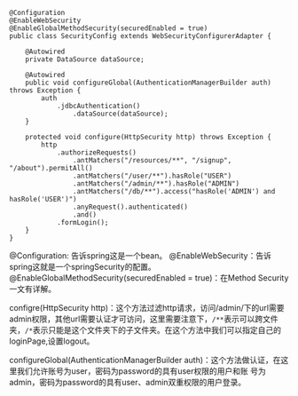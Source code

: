 	@Configuration
	@EnableWebSecurity
	@EnableGlobalMethodSecurity(securedEnabled = true)
	public class SecurityConfig extends WebSecurityConfigurerAdapter {
		
		@Autowired
		private DataSource dataSource;
		
		@Autowired
		public void configureGlobal(AuthenticationManagerBuilder auth) throws Exception {
			auth
				.jdbcAuthentication()
					.dataSource(dataSource);
		}
		
		protected void configure(HttpSecurity http) throws Exception {
			http
				.authorizeRequests()                                                                
					.antMatchers("/resources/**", "/signup", "/about").permitAll()
					.antMatchers("/user/**").hasRole("USER")
					.antMatchers("/admin/**").hasRole("ADMIN")                                      
					.antMatchers("/db/**").access("hasRole('ADMIN') and hasRole('USER')")            
					.anyRequest().authenticated()                                                   
					.and()
				.formLogin();
		}
	}

@Configuration: 告诉spring这是一个bean。
@EnableWebSecurity：告诉spring这就是一个springSecurity的配置。
@EnableGlobalMethodSecurity(securedEnabled = true)：在Method Security一文有详解。

configre(HttpSecurity http)：这个方法过滤http请求，访问/admin/下的url需要admin权限，其他url需要认证才可访问，这里需要注意下，`/**`表示可以跨文件夹，`/*`表示只能是这个文件夹下的子文件夹。在这个方法中我们可以指定自己的loginPage,设置logout。

configureGlobal(AuthenticationManagerBuilder auth)：这个方法做认证，在这里我们允许账号为user，密码为password的具有user权限的用户和账
号为admin，密码为password的具有user、admin双重权限的用户登录。
	
